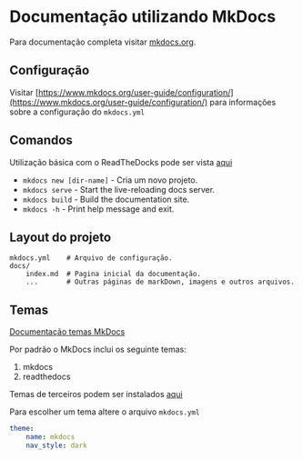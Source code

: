 # Documentação utilizando MkDocs

Para documentação completa visitar [mkdocs.org](https://www.mkdocs.org).

## Configuração

Visitar [https://www.mkdocs.org/user-guide/configuration/](https://www.mkdocs.org/user-guide/configuration/) para informações sobre a configuração do `mkdocs.yml`

## Comandos

Utilização básica com o ReadTheDocks pode ser vista [aqui](https://docs.readthedocs.io/en/stable/intro/getting-started-with-mkdocs.html)

* `mkdocs new [dir-name]` - Cria um novo projeto.
* `mkdocs serve` - Start the live-reloading docs server.
* `mkdocs build` - Build the documentation site.
* `mkdocs -h` - Print help message and exit.


## Layout do projeto

    mkdocs.yml    # Arquivo de configuração.
    docs/
        index.md  # Pagina inicial da documentação.
        ...       # Outras páginas de markDown, imagens e outros arquivos.


## Temas

[Documentação temas MkDocs](https://www.mkdocs.org/user-guide/choosing-your-theme/)

Por padrão o MkDocs inclui os seguinte temas:
1. mkdocs
2. readthedocs

Temas de terceiros podem ser instalados [aqui](https://github.com/mkdocs/mkdocs/wiki/MkDocs-Themes)

Para escolher um tema altere o arquivo `mkdocs.yml`
```yml
theme:
    name: mkdocs
    nav_style: dark
```

